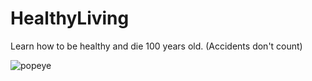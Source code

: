 # HealthyLiving
Learn how to be healthy and die 100 years old. (Accidents don't count)

![popeye](https://navycrow.com/wp-content/uploads/2017/01/AAEAAQAAAAAAAAfnAAAAJGYxNjgzNWU2LWFjNmItNGZmOC1hMTQyLWJiNzNmOTdiNDE1ZQ.jpg)
